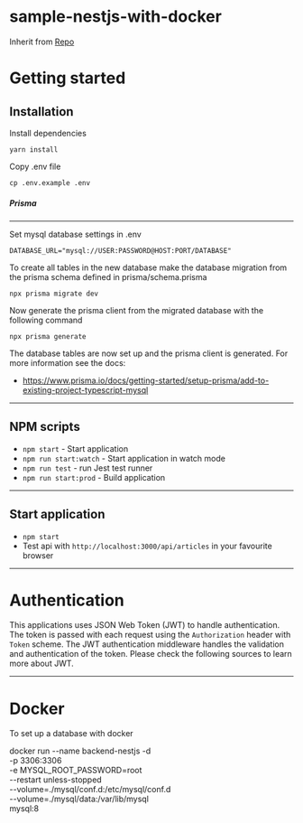 # sample-nestjs-with-docker

Inherit from [Repo](https://github.com/gothinkster/realworld-example-apps)

# Getting started

## Installation
    
Install dependencies
    
    yarn install

Copy .env file

    cp .env.example .env

##### Prisma

----------

Set mysql database settings in .env

    DATABASE_URL="mysql://USER:PASSWORD@HOST:PORT/DATABASE"

To create all tables in the new database make the database migration from the prisma schema defined in prisma/schema.prisma

    npx prisma migrate dev

Now generate the prisma client from the migrated database with the following command

    npx prisma generate

The database tables are now set up and the prisma client is generated. For more information see the docs:

- https://www.prisma.io/docs/getting-started/setup-prisma/add-to-existing-project-typescript-mysql


----------

## NPM scripts

- `npm start` - Start application
- `npm run start:watch` - Start application in watch mode
- `npm run test` - run Jest test runner 
- `npm run start:prod` - Build application

----------

## Start application

- `npm start`
- Test api with `http://localhost:3000/api/articles` in your favourite browser

----------

# Authentication
 
This applications uses JSON Web Token (JWT) to handle authentication. The token is passed with each request using the `Authorization` header with `Token` scheme. The JWT authentication middleware handles the validation and authentication of the token. Please check the following sources to learn more about JWT.

----------

# Docker

To set up a database with docker

docker run --name backend-nestjs -d \
    -p 3306:3306 \
    -e MYSQL_ROOT_PASSWORD=root \
    --restart unless-stopped \
    --volume=./mysql/conf.d:/etc/mysql/conf.d \
    --volume=./mysql/data:/var/lib/mysql \
    mysql:8